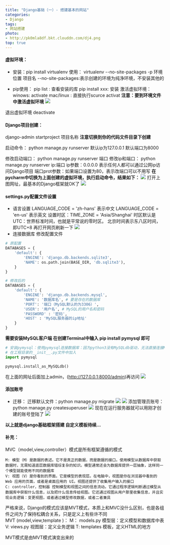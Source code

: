 ```yaml
---
title: "Django基础（一）- 搭建基本的网站"
categories:
- Django
tags:
- 网站搭建
photo:
- http://pk0mla8df.bkt.clouddn.com/dj4.png
top: true
---
```




#### 虚拟环境：
- 安装：pip install virtualenv
   使用： virtualenv --no-site-packages -p 环境位置  项目名
       --no-site-packages:表示创建的环境为纯净环境，不安装其他的

- pip使用：
       pip list : 查看安装的库
       pip install xxx: 安装
   激活虚拟环境： winows: activate 
             mac/linux : 直接执行scurce activat
   **注意：要到环境文件中激活虚拟环境**
   ![](/img/dj1.png) 

退出虚拟环境  deactivate


#### Django项目创建：
django-admin startproject 项目名称
**注意切换到你的代码文件目录下创建**

启动命令： python manage.py runserver 默认ip为127.0.0.1 默认端口为8000

修改启动端口： python manage.py runserver 端口
修改ip和端口： python manage.py runserver ip:端口
                  ip参数：0.0.0.0 表示任何人都可以通过公网ip访问Django项目
                  端口prot参数：如果端口设置为80，表示改端口可以不用写
**在pycharm中切换为上面创建的虚拟环境，执行启动命令，结果如下：**
![](/img/dj2.png) 
打开上图网址，最基本的Django框架就OK了
![](/img/dj3.png)

#### settings.py配置文件设置
- 语言设置
  LANGUAGE_CODE = 'zh-hans' 表示中文 LANGUAGE_CODE = 'en-us' 表示英文
  设置时区：TIME_ZONE = 'Asia/Shanghai'
  时区默认是UTC：世界标准时间，也就是平常说的零时区。 北京时间表示东八区时间，即UTC+8
  再打开网页刷新一下
  ![](/img/dj4.png)
- 连接数据库
  修改配置文件
```python
# 原配置
DATABASES = {
    'default': {
        'ENGINE': 'django.db.backends.sqlite3',
        'NAME': os.path.join(BASE_DIR, 'db.sqlite3'),
    }
}

# 修改后的
DATABASES = {
    'default': {
        'ENGINE': 'django.db.backends.mysql',
        'NAME': '数据库名', # 要是存在的数据库
        'PORT': '端口（MySQL默认的为3306）',
        'USER': '用户名', # MySQL的用户名和密码
        'PASSWORD' : '密码',
        'HOST' : 'MySQL服务器的ip地址'
    }
}
```
**需要安装MySQL客户端
在创建Terminal中输入 pip install pymysql 即可**
```python
# 安装pymysql：使用pymysql连接数据库：因为python3没有MySQLdb驱动，无法直接连接MySQL
# 在工程目录的__init__.py文件中加入
import pymysql

pymysql.install_as_MySQLdb()
```
在上面的网址后面加上admin，(http://127.0.0.1:8000/admin)再访问
![](/img/dj5.png)
#### 添加账号
- 迁移：
  迁移默认文件：python manage.py migrate
  ![](/img/dj6.png)
  ![](/img/dj7.png)
  添加管理员账号：python manage.py createsuperuser
  ![](/img/dj8.png)
  现在在运行服务器就可以用刚才创建的账号登陆了
  ![](/img/dj9.png)

**以上就是django基础框架搭建
自定义模板待续...**
#### 补充：
MVC（model,view,controller）模式是所有框架遵循的模式

    M: 模型（M）是数据的表述。它不是真正的数据，而是数据的接口。使用模型从数据库中获取数据时，无需知道底层数据库错综复杂的知识。模型通常还会为数据库提供一层抽象，这样同一个模型就能使用不同的数据库
    V: 视图（V）是你看到的界面。它是模型的表现层。在电脑中，视图是你在浏览器中看到的 Web 应用的页面，或者是桌面应用的 UI。视图还提供了收集用户输入的接口
    C: controller，控制器 控制模型和视图之间的信息流动。它通过程序逻辑判断通过模型从数据库中获取什么信息，以及把什么信息传给视图。它还通过视图从用户那里收集信息，并且实现业务逻辑：变更视图，或者通过模型修改数据，或者二者兼具
严格来说，Django的模式应该是MVT模式，本质上和MVC没什么区别，也是各组件之间为了保持松耦合关系，只是定义上有些许不同  
MVT (model,view,template )：
	M： models.py 模型层：定义模型和数据库中表
	V:  views.py  视图层：定义业务逻辑
	T:  templates  模板，定义HTML的地方

MVT模式是由MVT模式演变出来的